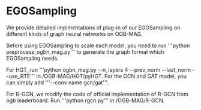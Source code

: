 # EGOSampling

We provide detailed implmentations of plug-in of our EGOSampling on different kinds of graph neural networks on OGB-MAG.

Before using EGOSampling to scale each model, you need to run '''python preprocess_ogbn_mag.py''' to generate the graph format which EGOSampling needs.

For HGT, run '''python ogbn_mag.py --n_layers 4 --prev_norm --last_norm --use_RTE''' in /OGB-MAG/HGT/pyHGT.
For the GCN and GAT model, you can simply add '''--conv name gcn/gat'''.

For R-GCN, we modify the code of official implementation of R-GCN from ogb leaderboard.
Run '''python rgcn.py''' in /OGB-MAG/R-GCN.

